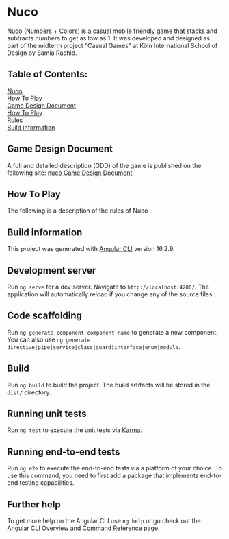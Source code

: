 # Nuco <br>

Nuco (Numbers + Colors) is a casual mobile friendly game that stacks and subtracts numbers to get as low as 1.
It was developed and designed as part of the midterm project "Casual Games" at Köln International School of Design by Samia Rachid.

## Table of Contents:
[Nuco](/#Nuco)<br>
[How To Play](/#How-to-play)<br>
[Game Design Document](/#Game-design-document)<br> 
[How To Play](/#How-to-play)<br>
[Rules](/#Rules)<br>
[Build information](/#Build-information)

## Game Design Document
A full and detailed description (GDD) of the game is published on the following site: [nuco Game Design Document](https://www.notion.so/nuco-11ecb3271f528081b18cfce9caded762?pvs=4)

## How To Play

The following is a description of the rules of Nuco

## Build information

This project was generated with [Angular CLI](https://github.com/angular/angular-cli) version 16.2.9.

## Development server

Run `ng serve` for a dev server. Navigate to `http://localhost:4200/`. The application will automatically reload if you change any of the source files.

## Code scaffolding

Run `ng generate component component-name` to generate a new component. You can also use `ng generate directive|pipe|service|class|guard|interface|enum|module`.

## Build

Run `ng build` to build the project. The build artifacts will be stored in the `dist/` directory.

## Running unit tests

Run `ng test` to execute the unit tests via [Karma](https://karma-runner.github.io).

## Running end-to-end tests

Run `ng e2e` to execute the end-to-end tests via a platform of your choice. To use this command, you need to first add a package that implements end-to-end testing capabilities.

## Further help

To get more help on the Angular CLI use `ng help` or go check out the [Angular CLI Overview and Command Reference](https://angular.io/cli) page.
